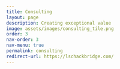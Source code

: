 ```yaml
---
title: Consulting
layout: page
description: Creating exceptional value
image: assets/images/consulting_tile.png
order: 3
nav-order: 3
nav-menu: true
permalink: consulting
redirect-url: https://lschackbridge.com/
---
```


<!-- Main -->
<div id="main" class="alt">

<!-- One -->
<section id="one">
</section>
